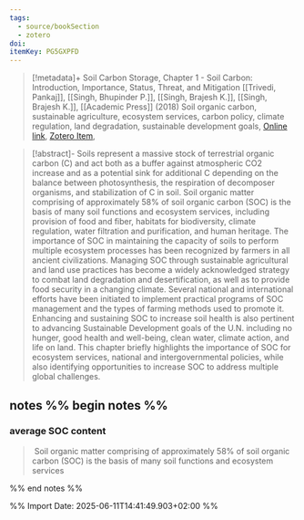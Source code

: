 ```yaml
---
tags:
  - source/bookSection
  - zotero
doi: 
itemKey: PG5GXPFD
---
```

>[!metadata]+
> Soil Carbon Storage, Chapter 1 - Soil Carbon: Introduction, Importance, Status, Threat, and Mitigation
> [[Trivedi, Pankaj]], [[Singh, Bhupinder P.]], [[Singh, Brajesh K.]], [[Singh, Brajesh K.]], 
> [[Academic Press]] (2018)
> Soil organic carbon, sustainable agriculture, ecosystem services, carbon policy, climate regulation, land degradation, sustainable development goals, 
> [Online link](https://www.sciencedirect.com/science/article/pii/B9780128127667000019), [Zotero Item](zotero://select/library/items/PG5GXPFD),

>[!abstract]-
>Soils represent a massive stock of terrestrial organic carbon (C) and act both as a buffer against atmospheric CO2 increase and as a potential sink for additional C depending on the balance between photosynthesis, the respiration of decomposer organisms, and stabilization of C in soil. Soil organic matter comprising of approximately 58% of soil organic carbon (SOC) is the basis of many soil functions and ecosystem services, including provision of food and fiber, habitats for biodiversity, climate regulation, water filtration and purification, and human heritage. The importance of SOC in maintaining the capacity of soils to perform multiple ecosystem processes has been recognized by farmers in all ancient civilizations. Managing SOC through sustainable agricultural and land use practices has become a widely acknowledged strategy to combat land degradation and desertification, as well as to provide food security in a changing climate. Several national and international efforts have been initiated to implement practical programs of SOC management and the types of farming methods used to promote it. Enhancing and sustaining SOC to increase soil health is also pertinent to advancing Sustainable Development goals of the U.N. including no hunger, good health and well-being, clean water, climate action, and life on land. This chapter briefly highlights the importance of SOC for ecosystem services, national and intergovernmental policies, while also identifying opportunities to increase SOC to address multiple global challenges.

## notes %% begin notes %%
### average SOC content
> Soil organic matter comprising of approximately 58% of soil organic carbon (SOC) is the basis of many soil functions and ecosystem services

%% end notes %%

%% Import Date: 2025-06-11T14:41:49.903+02:00 %%
